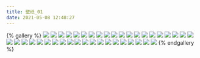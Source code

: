 ```yaml
---
title: 壁纸_01
date: 2021-05-08 12:48:27
---
```


{% gallery %}
![](https://cdn.jsdelivr.net/gh/wuyasheng/pic_bed/Gallery/img_pc_01/img_pc_01.jpg)
![](https://cdn.jsdelivr.net/gh/wuyasheng/pic_bed/Gallery/img_pc_01/img_pc_02.jpg)
![](https://cdn.jsdelivr.net/gh/wuyasheng/pic_bed/Gallery/img_pc_01/img_pc_03.jpg)
![](https://cdn.jsdelivr.net/gh/wuyasheng/pic_bed/Gallery/img_pc_01/img_pc_04.jpg)
![](https://cdn.jsdelivr.net/gh/wuyasheng/pic_bed/Gallery/img_pc_01/img_pc_05.jpg)
![](https://cdn.jsdelivr.net/gh/wuyasheng/pic_bed/Gallery/img_pc_01/img_pc_06.jpg)
![](https://cdn.jsdelivr.net/gh/wuyasheng/pic_bed/Gallery/img_pc_01/img_pc_07.jpg)
![](https://cdn.jsdelivr.net/gh/wuyasheng/pic_bed/Gallery/img_pc_01/img_pc_08.jpg)
![](https://cdn.jsdelivr.net/gh/wuyasheng/pic_bed/Gallery/img_pc_01/img_pc_09.jpg)
![](https://cdn.jsdelivr.net/gh/wuyasheng/pic_bed/Gallery/img_pc_01/img_pc_10.jpg)
![](https://cdn.jsdelivr.net/gh/wuyasheng/pic_bed/Gallery/img_pc_01/img_pc_11.jpg)
![](https://cdn.jsdelivr.net/gh/wuyasheng/pic_bed/Gallery/img_pc_01/img_pc_12.jpg)
![](https://cdn.jsdelivr.net/gh/wuyasheng/pic_bed/Gallery/img_pc_01/img_pc_13.jpg)
![](https://cdn.jsdelivr.net/gh/wuyasheng/pic_bed/Gallery/img_pc_01/img_pc_14.jpg)
![](https://cdn.jsdelivr.net/gh/wuyasheng/pic_bed/Gallery/img_pc_01/img_pc_15.jpg)
![](https://cdn.jsdelivr.net/gh/wuyasheng/pic_bed/Gallery/img_pc_01/img_pc_16.jpg)
![](https://cdn.jsdelivr.net/gh/wuyasheng/pic_bed/Gallery/img_pc_01/img_pc_17.jpg)
![](https://cdn.jsdelivr.net/gh/wuyasheng/pic_bed/Gallery/img_pc_01/img_pc_18.jpg)
![](https://cdn.jsdelivr.net/gh/wuyasheng/pic_bed/Gallery/img_pc_01/img_pc_19.jpg)
![](https://cdn.jsdelivr.net/gh/wuyasheng/pic_bed/Gallery/img_pc_01/img_pc_20.jpg)
![](https://cdn.jsdelivr.net/gh/wuyasheng/pic_bed/Gallery/img_pc_01/img_pc_21.jpg)
![](https://cdn.jsdelivr.net/gh/wuyasheng/pic_bed/Gallery/img_pc_01/img_pc_22.jpg)
![](https://cdn.jsdelivr.net/gh/wuyasheng/pic_bed/Gallery/img_pc_01/img_pc_23.jpg)
![](https://cdn.jsdelivr.net/gh/wuyasheng/pic_bed/Gallery/img_pc_01/img_pc_24.jpg)
![](https://cdn.jsdelivr.net/gh/wuyasheng/pic_bed/Gallery/img_pc_01/img_pc_25.jpg)
![](https://cdn.jsdelivr.net/gh/wuyasheng/pic_bed/Gallery/img_pc_01/img_pc_26.jpg)
![](https://cdn.jsdelivr.net/gh/wuyasheng/pic_bed/Gallery/img_pc_01/img_pc_27.jpg)
![](https://cdn.jsdelivr.net/gh/wuyasheng/pic_bed/Gallery/img_pc_01/img_pc_28.jpg)
![](https://cdn.jsdelivr.net/gh/wuyasheng/pic_bed/Gallery/img_pc_01/img_pc_29.jpg)
![](https://cdn.jsdelivr.net/gh/wuyasheng/pic_bed/Gallery/img_pc_01/img_pc_30.jpg)
![](https://cdn.jsdelivr.net/gh/wuyasheng/pic_bed/Gallery/img_pc_01/img_pc_31.jpg)
![](https://cdn.jsdelivr.net/gh/wuyasheng/pic_bed/Gallery/img_pc_01/img_pc_32.jpg)
![](https://cdn.jsdelivr.net/gh/wuyasheng/pic_bed/Gallery/img_pc_01/img_pc_33.jpg)
![](https://cdn.jsdelivr.net/gh/wuyasheng/pic_bed/Gallery/img_pc_01/img_pc_34.jpg)
![](https://cdn.jsdelivr.net/gh/wuyasheng/pic_bed/Gallery/img_pc_01/img_pc_35.jpg)
![](https://cdn.jsdelivr.net/gh/wuyasheng/pic_bed/Gallery/img_pc_01/img_pc_36.jpg)
![](https://cdn.jsdelivr.net/gh/wuyasheng/pic_bed/Gallery/img_pc_01/img_pc_37.jpg)
![](https://cdn.jsdelivr.net/gh/wuyasheng/pic_bed/Gallery/img_pc_01/img_pc_38.jpg)
![](https://cdn.jsdelivr.net/gh/wuyasheng/pic_bed/Gallery/img_pc_01/img_pc_39.jpg)
![](https://cdn.jsdelivr.net/gh/wuyasheng/pic_bed/Gallery/img_pc_01/img_pc_40.jpg)
{% endgallery %}



